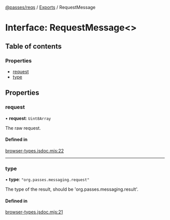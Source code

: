 [@passes/reqs](../README.md) / [Exports](../modules.md) / RequestMessage

# Interface: RequestMessage\<\>

## Table of contents

### Properties

- [request](RequestMessage.md#request)
- [type](RequestMessage.md#type)

## Properties

### request

• **request**: `Uint8Array`

The raw request.

#### Defined in

[browser-types.jsdoc.mjs:22](https://github.com/passes-org/passes/blob/2d660fa/packages/reqs/src/browser-types.jsdoc.mjs#L22)

___

### type

• **type**: ``"org.passes.messaging.request"``

The type of the result, should be 'org.passes.messaging.result'.

#### Defined in

[browser-types.jsdoc.mjs:21](https://github.com/passes-org/passes/blob/2d660fa/packages/reqs/src/browser-types.jsdoc.mjs#L21)
